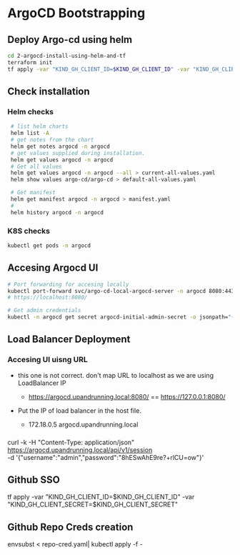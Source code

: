 # ArgoCD Bootstrapping

## Deploy Argo-cd using helm

```bash
cd 2-argocd-install-using-helm-and-tf
terraform init
tf apply -var "KIND_GH_CLIENT_ID=$KIND_GH_CLIENT_ID" -var "KIND_GH_CLIENT_SECRET=$KIND_GH_CLIENT_SECRET" -auto-approve
```

## Check installation

### Helm checks

```bash
 # list helm charts
 helm list -A
 # get notes from the chart
 helm get notes argocd -n argocd
 # get values supplied during installation.
 helm get values argocd -n argocd
 # Get all values
 helm get values argocd -n argocd --all > current-all-values.yaml
 helm show values argo-cd/argo-cd > default-all-values.yaml

 # Get manifest
 helm get manifest argocd -n argocd > manifest.yaml
 # 
 helm history argocd -n argocd 
```

### K8S checks

```bash
kubectl get pods -n argocd
```

## Accesing Argocd UI

```bash
# Port forwarding for accesing locally
kubectl port-forward svc/argo-cd-local-argocd-server -n argocd 8080:443
# https://localhost:8080/

# Get admin credentials
kubectl -n argocd get secret argocd-initial-admin-secret -o jsonpath="{.data.password}" | base64 -d; echo
```

## Load Balancer Deployment

### Accesing UI uisng URL

- this one is not correct. don't map URL to localhost as we are using LoadBalancer IP
  - <https://argocd.upandrunning.local:8080/> == <https://127.0.0.1:8080/>

- Put the IP of load balancer in the host file.
  - 172.18.0.5 argocd.upandrunning.local

###

curl -k -H "Content-Type: application/json" \
     <https://argocd.upandrunning.local/api/v1/session> \
     -d '{"username":"admin","password":"8hESwAhE9re?+rlCU=ow"}'

## Github SSO

 tf apply -var "KIND_GH_CLIENT_ID=$KIND_GH_CLIENT_ID" -var "KIND_GH_CLIENT_SECRET=$KIND_GH_CLIENT_SECRET"

## Github Repo Creds creation

envsubst < repo-cred.yaml| kubectl apply -f -
